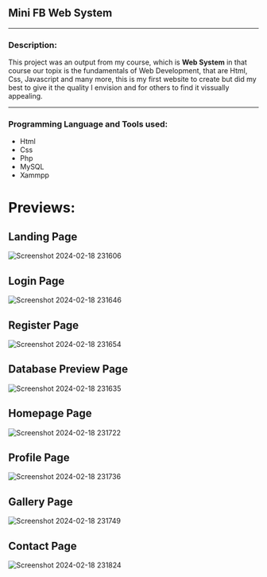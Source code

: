 ## Mini FB Web System

---

### Description:
This project was an output from my course, which is **Web System** in that course our topix is the fundamentals of Web Development, that are Html, Css, Javascript and many more, this  is my first website to create but did my best to give it the quality I envision and for others to find it vissually appealing.

---

### Programming Language and Tools used:
- Html
- Css
- Php
- MySQL
- Xammpp

# Previews:
## Landing Page
![Screenshot 2024-02-18 231606](https://github.com/Zhar-dev/websystem_drill/assets/108575639/86634331-dd8b-41a6-a985-ecedb71fd92a)
## Login  Page
![Screenshot 2024-02-18 231646](https://github.com/Zhar-dev/websystem_drill/assets/108575639/16aa23e3-0952-4370-9876-e80f3ca6e2ae)
## Register Page
![Screenshot 2024-02-18 231654](https://github.com/Zhar-dev/websystem_drill/assets/108575639/0e5c10c1-5652-497b-847e-d29f8565ad27)
## Database Preview Page
![Screenshot 2024-02-18 231635](https://github.com/Zhar-dev/websystem_drill/assets/108575639/abb86212-12c8-4acd-954d-931b74c99962)
## Homepage Page
![Screenshot 2024-02-18 231722](https://github.com/Zhar-dev/websystem_drill/assets/108575639/f4ecf9f9-7fed-44d0-8fff-40cae3df5d60)
## Profile Page
![Screenshot 2024-02-18 231736](https://github.com/Zhar-dev/websystem_drill/assets/108575639/b67983f5-f58f-4fd3-94a5-91a79cbab49f)
## Gallery Page
![Screenshot 2024-02-18 231749](https://github.com/Zhar-dev/websystem_drill/assets/108575639/045db1fa-5af8-4c0b-9671-f51d1272d463)
## Contact Page
![Screenshot 2024-02-18 231824](https://github.com/Zhar-dev/websystem_drill/assets/108575639/185ffc95-bbda-4bdd-9e4a-1120c2d86dbf)


